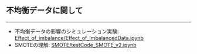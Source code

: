 ## 不均衡データに関して
***
- 不均衡データの影響のシミュレーション実験: [Effect_of_imbalance/Effect_of_ImbalancedData.ipynb](Effect_of_imbalance/Effect_of_ImbalancedData.ipynb)
- SMOTEの理解: [SMOTE/testCode_SMOTE_v2.ipynb](SMOTE/testCode_SMOTE_v2.ipynb)

